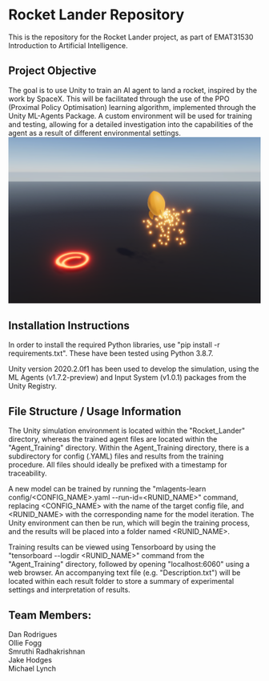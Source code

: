 # Rocket Lander Repository

This is the repository for the Rocket Lander project, as part of EMAT31530 Introduction to Artificial Intelligence.

## Project Objective
The goal is to use Unity to train an AI agent to land a rocket, inspired by the work by SpaceX. This will be facilitated through the use of the PPO (Proximal Policy Optimisation) learning algorithm, implemented through the Unity ML-Agents Package. A custom environment will be used for training and testing, allowing for a detailed investigation into the capabilities of the agent as a result of different environmental settings.
![Rocket_Lander_Image](Rocket_Lander_Github_Image.png)

## Installation Instructions
In order to install the required Python libraries, use "pip install -r requirements.txt". These have been tested using Python 3.8.7.

Unity version 2020.2.0f1 has been used to develop the simulation, using the ML Agents (v1.7.2-preview) and Input System (v1.0.1) packages from the Unity Registry.

## File Structure / Usage Information
The Unity simulation environment is located within the "Rocket_Lander" directory, whereas the trained agent files are located within the "Agent_Training" directory. Within the Agent_Training directory, there is a subdirectory for config (.YAML) files and results from the training procedure. All files should ideally be prefixed with a timestamp for traceability. 

A new model can be trained by running the "mlagents-learn config/<CONFIG_NAME>.yaml --run-id=<RUNID_NAME>" command, replacing <CONFIG_NAME> with the name of the target config file, and <RUNID_NAME> with the corresponding name for the model iteration. The Unity environment can then be run, which will begin the training process, and the results will be placed into a folder named <RUNID_NAME>.

Training results can be viewed using Tensorboard by using the "tensorboard --logdir <RUNID_NAME>" command from the "Agent_Training" directory, followed by opening "localhost:6060" using a web browser. An accompanying text file (e.g. "Description.txt") will be located within each result folder to store a summary of experimental settings and interpretation of results.

## Team Members:  
Dan Rodrigues  
Ollie Fogg  
Smruthi Radhakrishnan  
Jake Hodges  
Michael Lynch
